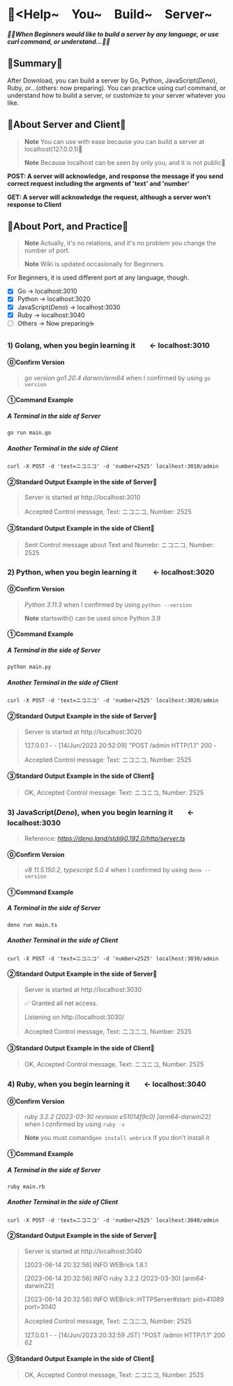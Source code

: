 # 🥳<Help~　You~　Build~　Server~
__*🚴‍♀️When Beginners would like to build a server by any language, or use curl command, or understand...🚴‍♂️*__

## 🦊Summary🦊
After Download, you can build a server by Go, Python, JavaScript(*Deno*), Ruby, or...(others: now preparing).
You can practice using curl command, or understand how to build a server, 
or customize to your server whatever you like.

## 🐼About Server and Client🐼
> __Note__ You can use with ease because you can build a server at localhost(127.0.0.1)🫶
> 
> __Note__ Because localhost can be seen by only you, and it is not public🤠

**POST: A server will acknowledge, and response the message if you send correct request including the argments of 'text' and 'number'**

**GET: A server will acknowledge the request, although a server won't response to Client**

## 🐸About Port, and Practice🐸
> __Note__ Actually, it's no relations, and it's no problem you change the number of port.
> 
> __Note__ Wiki is updated occasionally for Beginners.

For Beginners, it is used different port at any language, though.

- [x] Go -> localhost:3010
- [x] Python -> localhost:3020
- [x] JavaScript(*Deno*) -> localhost:3030
- [x] Ruby  -> localhost:3040
- [ ] Others -> Now preparing☕️

### 1) Golang, when you begin learning it　　<- localhost:3010　　　
#### ⓪Confirm Version
> *go version go1.20.4 darwin/arm64* when I confirmed by using ```go version```

#### ①Command Example

##### A Terminal in the side of Server
```
go run main.go 
```

##### Another Terminal in the side of Client
```
curl -X POST -d 'text=ニコニコ' -d 'number=2525' localhost:3010/admin
```

#### ②Standard Output Example in the side of Server🎂
> Server is started at http://localhost:3010
> 
> Accepted Control message, Text: ニコニコ, Number: 2525

#### ③Standard Output Example in the side of Client🎸
> Sent Control message about Text and Numebr: ニコニコ, Number: 2525


### 2) Python, when you begin learning it 　　<- localhost:3020
#### ⓪Confirm Version
> *Python 3.11.3* when I confirmed by using ```python --version```
> 
> __Note__ startswith() can be used since Python 3.9

#### ①Command Example

##### A Terminal in the side of Server
```
python main.py
```

##### Another Terminal in the side of Client
```
curl -X POST -d 'text=ニコニコ' -d 'number=2525' localhost:3020/admin
```

#### ②Standard Output Example in the side of Server🎂
> Server is started at http://localhost:3020
>
> 127.0.0.1 - - [14/Jun/2023 20:52:09] "POST /admin HTTP/1.1" 200 -
> 
> Accepted Control message: Text: ニコニコ, Number: 2525

#### ③Standard Output Example in the side of Client🎸
> OK, Accepted Control message: Text: ニコニコ, Number: 2525

### 3) JavaScript(*Deno*), when you begin learning it　　<- localhost:3030　　　

> Reference: *https://deno.land/std@0.192.0/http/server.ts* 

#### ⓪Confirm Version
> *v8 11.5.150.2, typescript 5.0.4* when I confirmed by using ```deno --version```

#### ①Command Example

##### A Terminal in the side of Server
```
deno run main.ts
```

##### Another Terminal in the side of Client
```
curl -X POST -d 'text=ニコニコ' -d 'number=2525' localhost:3030/admin
```

#### ②Standard Output Example in the side of Server🎂
> Server is started at http://localhost:3030
> 
> ✅ Granted all net access.
> 
> Listening on http://localhost:3030/
> 
> Accepted Control message, Text: ニコニコ, Number: 2525

#### ③Standard Output Example in the side of Client🎸
> OK, Accepted Control message, Text: ニコニコ, Number: 2525


### 4) Ruby, when you begin learning it　　<- localhost:3040　　　
#### ⓪Confirm Version

> *ruby 3.2.2 (2023-03-30 revision e51014f9c0) [arm64-darwin22]* when I confirmed by using ```ruby -v```
> 
>__Note__ you must comand```gem install webrick``` if you don't install it

#### ①Command Example

##### A Terminal in the side of Server
```
ruby main.rb
```

##### Another Terminal in the side of Client
```
curl -X POST -d 'text=ニコニコ' -d 'number=2525' localhost:3040/admin
```

#### ②Standard Output Example in the side of Server🎂
> Server is started at http://localhost:3040
>
> [2023-06-14 20:32:56] INFO  WEBrick 1.8.1
>
> [2023-06-14 20:32:56] INFO  ruby 3.2.2 (2023-03-30) [arm64-darwin22]
>
> [2023-06-14 20:32:56] INFO  WEBrick::HTTPServer#start: pid=41089 port=3040
>
> Accepted Control message, Text: ニコニコ, Number: 2525
>
> 127.0.0.1 - - [14/Jun/2023:20:32:59 JST] "POST /admin HTTP/1.1" 200 62

#### ③Standard Output Example in the side of Client🎸
> OK, Accepted Control message, Text: ニコニコ, Number: 2525

